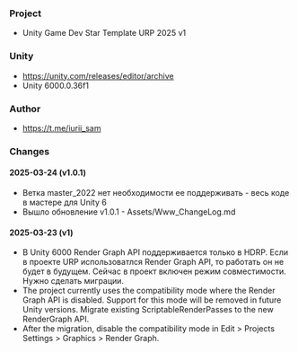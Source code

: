 ### Project
- Unity Game Dev Star Template URP 2025 v1

### Unity
- https://unity.com/releases/editor/archive
- Unity 6000.0.36f1

### Author
- https://t.me/iurii_sam

### Changes

#### 2025-03-24 (v1.0.1)

- Ветка master_2022 нет необходимости ее поддерживать - весь коде в мастере для Unity 6
- Вышло обновление v1.0.1 - Assets/Www_ChangeLog.md

#### 2025-03-23 (v1)

- В Unity 6000 Render Graph API поддерживается только в HDRP. Если в проекте URP использоватлся Render Graph API, то работать он не будет в будущем. Сейчас в проект включен режим совместимости. Нужно сделать миграции.
- The project currently uses the compatibility mode where the Render Graph API is disabled. Support for this mode will be removed in future Unity versions. Migrate existing ScriptableRenderPasses to the new RenderGraph API. 
- After the migration, disable the compatibility mode in Edit > Projects Settings > Graphics > Render Graph.
